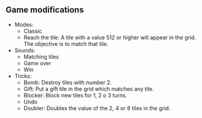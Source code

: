 ## Game modifications
- Modes:
  - Classic
  - Reach the tile: A tile with a value 512 or higher will appear in the grid. The objective is to match that tile.
- Sounds:
  - Matching tiles
  - Game over
  - Win
- Tricks:
  - Bomb: Destroy tiles with number 2.
  - Gift: Put a gift tile in the grid which matches any tile.
  - Blocker: Block new tiles for 1, 2 o 3 turns.
  - Undo
  - Doubler: Doubles the value of the 2, 4 or 8 tiles in the grid.